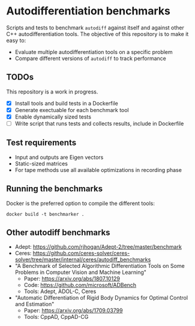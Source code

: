 # Autodifferentiation benchmarks

Scripts and tests to benchmark `autodiff` against itself and against other C++ autodifferentiation tools. The objective of this repository is to make it easy to:

* Evaluate multiple autodifferentiation tools on a specific problem
* Compare different versions of `autodiff` to track performance

## TODOs

This repository is a work in progress.

* [x] Install tools and build tests in a Dockerfile
* [x] Generate exectuable for each benchmark tool
* [x] Enable dynamically sized tests
* [ ] Write script that runs tests and collects results, include in Dockerfile

## Test requirements

* Input and outputs are Eigen vectors
* Static-sized matrices
* For tape methods use all available optimizations in recording phase

## Running the benchmarks

Docker is the preferred option to compile the different tools:
```
docker build -t benchmarker .
```

## Other autodiff benchmarks

* Adept: https://github.com/rjhogan/Adept-2/tree/master/benchmark
* Ceres: https://github.com/ceres-solver/ceres-solver/tree/master/internal/ceres/autodiff_benchmarks
* "A Benchmark of Selected Algorithmic Differentiation Tools on Some Problems in Computer Vision and Machine Learning"
  - Paper: https://arxiv.org/abs/1807.10129
  - Code: https://github.com/microsoft/ADBench
  - Tools: Adept, ADOL-C, Ceres
* "Automatic Differentiation of Rigid Body Dynamics for Optimal Control and Estimation"
  - Paper: https://arxiv.org/abs/1709.03799
  - Tools: CppAD, CppAD-CG
